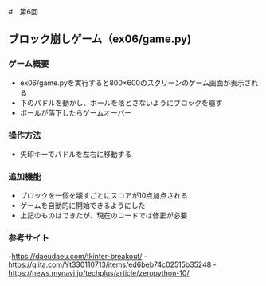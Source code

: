 #　第6回
## ブロック崩しゲーム（ex06/game.py)
### ゲーム概要
- ex06/game.pyを実行すると800×600のスクリーンのゲーム画面が表示される
- 下のパドルを動かし、ボールを落とさないようにブロックを崩す
- ボールが落下したらゲームオーバー
### 操作方法
- 矢印キーでパドルを左右に移動する
### 追加機能
- ブロックを一個を壊すごとにスコアが10点加点される
- ゲームを自動的に開始できるようにした
- 上記のものはできたが、現在のコードでは修正が必要
### 参考サイト
-https://daeudaeu.com/tkinter-breakout/
-https://qiita.com/Yt330110713/items/ed6beb74c02515b35248
-https://news.mynavi.jp/techplus/article/zeropython-10/
